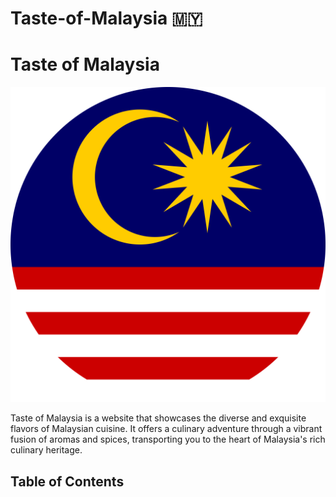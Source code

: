# Taste-of-Malaysia 🇲🇾

# Taste of Malaysia

![Taste of Malaysia](/assets/malaysia.png)

Taste of Malaysia is a website that showcases the diverse and exquisite flavors of Malaysian cuisine. It offers a culinary adventure through a vibrant fusion of aromas and spices, transporting you to the heart of Malaysia's rich culinary heritage.

## Table of Contents
